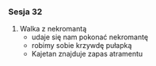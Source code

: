 ### Sesja 32
1. Walka z nekromantą
    - udaje się nam pokonać nekromantę
    - robimy sobie krzywdę pułapką
    - Kajetan znajduje zapas atramentu